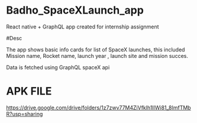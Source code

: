 # Badho_SpaceXLaunch_app
React native + GraphQL app created for internship assignment 

#Desc

The app shows basic info cards for list of SpaceX launches, 
this included Mission name, Rocket name, launch year , launch site
and mission succes.

Data is fetched using GraphQL spaceX api


# APK FILE 
https://drive.google.com/drive/folders/1z7zwv77M4ZiVfklh1lIWi81_8ImfTMbR?usp=sharing
